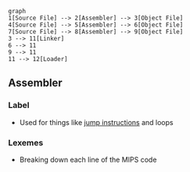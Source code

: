 ```mermaid 
graph
1[Source File] --> 2[Assembler] --> 3[Object File]
4[Source File] --> 5[Assembler] --> 6[Object File]
7[Source File] --> 8[Assembler] --> 9[Object File]
3 --> 11[Linker]
6 --> 11
9 --> 11
11 --> 12[Loader]
```
## Assembler
### Label
- Used for things like [jump instructions](3%20-%20Programming%20a%20Computer.md#^72cc66) and loops
### Lexemes
- Breaking down each line of the MIPS code